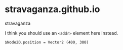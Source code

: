 # stravaganza.github.io
stravaganza

I think you should use an
`<addr>` element here instead.

```
$Node2D.position = Vector2 (400, 300)
```
